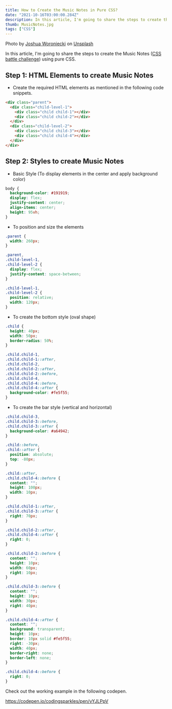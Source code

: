 ```yaml
---
title: How to Create the Music Notes in Pure CSS?
date: "2021-10-16T03:00:00.284Z"
description: In this article, I'm going to share the steps to create the music notes using pure css...
thumb: MusicNotes.jpg
tags: ["CSS"]
---
```

<div class="photo-details">Photo by <a href="https://unsplash.com/@joshua_j_woroniecki?utm_source=unsplash&utm_medium=referral&utm_content=creditCopyText">Joshua Woroniecki</a> on <a href="https://unsplash.com/s/photos/music-notes?utm_source=unsplash&utm_medium=referral&utm_content=creditCopyText">Unsplash</a></div>
  
In this article, I'm going to share the steps to create the Music Notes ([CSS battle challenge](https://cssbattle.dev/play/77)) using pure CSS.

## Step 1: HTML Elements to create Music Notes

* Create the required HTML elements as mentioned in the following code snippets.

```html
<div class="parent">
  <div class="child-level-1">
    <div class="child child-1"></div>
    <div class="child child-2"></div>
  </div>
  <div class="child-level-2">
    <div class="child child-3"></div>
    <div class="child child-4"></div>
  </div>
</div>
```
## Step 2: Styles to create Music Notes

* Basic Style (To display elements in the center and apply background color)

```css
body {
  background-color: #191919;
  display: flex;
  justify-content: center;
  align-items: center;
  height: 95vh;
}
```

* To position and size the elements

```css
.parent {
  width: 260px;
}

.parent,
.child-level-1,
.child-level-2 {
  display: flex;
  justify-content: space-between;
}

.child-level-1,
.child-level-2 {
  position: relative;
  width: 120px;
}
```
* To create the bottom style (oval shape)

```css
.child {
  height: 40px;
  width: 50px;
  border-radius: 50%;
}

.child.child-1,
.child.child-1::after,
.child.child-2,
.child.child-2::after,
.child.child-2::before,
.child.child-4,
.child.child-4::before,
.child.child-4::after {
  background-color: #fe5f55;
}
```

* To create the bar style (vertical and horizontal)

```css
.child.child-3,
.child.child-3::before,
.child.child-3::after {
  background-color: #a64942;
}

.child::before,
.child::after {
  position: absolute;
  top: -80px;
}

.child::after,
.child.child-4::before {
  content: "";
  height: 100px;
  width: 10px;
}

.child.child-1::after,
.child.child-3::after {
  right: 70px;
}

.child.child-2::after,
.child.child-4::after {
  right: 0;
}

.child.child-2::before {
  content: "";
  height: 10px;
  width: 60px;
  right: 10px;
}

.child.child-3::before {
  content: "";
  height: 10px;
  width: 30px;
  right: 40px;
}

.child.child-4::after {
  content: "";
  background: transparent;
  height: 10px;
  border: 10px solid #fe5f55;
  right: -30px;
  width: 40px;
  border-right: none;
  border-left: none;
}

.child.child-4::before {
  right: 0;
}
```
Check out the working example in the following codepen.

https://codepen.io/codingsparkles/pen/vYJLPpV